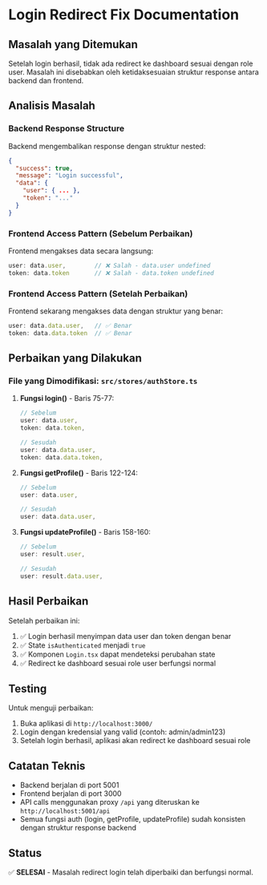 # Login Redirect Fix Documentation

## Masalah yang Ditemukan

Setelah login berhasil, tidak ada redirect ke dashboard sesuai dengan role user. Masalah ini disebabkan oleh ketidaksesuaian struktur response antara backend dan frontend.

## Analisis Masalah

### Backend Response Structure
Backend mengembalikan response dengan struktur nested:
```json
{
  "success": true,
  "message": "Login successful",
  "data": {
    "user": { ... },
    "token": "..."
  }
}
```

### Frontend Access Pattern (Sebelum Perbaikan)
Frontend mengakses data secara langsung:
```javascript
user: data.user,        // ❌ Salah - data.user undefined
token: data.token       // ❌ Salah - data.token undefined
```

### Frontend Access Pattern (Setelah Perbaikan)
Frontend sekarang mengakses data dengan struktur yang benar:
```javascript
user: data.data.user,   // ✅ Benar
token: data.data.token  // ✅ Benar
```

## Perbaikan yang Dilakukan

### File yang Dimodifikasi: `src/stores/authStore.ts`

1. **Fungsi login()** - Baris 75-77:
   ```javascript
   // Sebelum
   user: data.user,
   token: data.token,
   
   // Sesudah
   user: data.data.user,
   token: data.data.token,
   ```

2. **Fungsi getProfile()** - Baris 122-124:
   ```javascript
   // Sebelum
   user: data.user,
   
   // Sesudah
   user: data.data.user,
   ```

3. **Fungsi updateProfile()** - Baris 158-160:
   ```javascript
   // Sebelum
   user: result.user,
   
   // Sesudah
   user: result.data.user,
   ```

## Hasil Perbaikan

Setelah perbaikan ini:
1. ✅ Login berhasil menyimpan data user dan token dengan benar
2. ✅ State `isAuthenticated` menjadi `true`
3. ✅ Komponen `Login.tsx` dapat mendeteksi perubahan state
4. ✅ Redirect ke dashboard sesuai role user berfungsi normal

## Testing

Untuk menguji perbaikan:
1. Buka aplikasi di `http://localhost:3000/`
2. Login dengan kredensial yang valid (contoh: admin/admin123)
3. Setelah login berhasil, aplikasi akan redirect ke dashboard sesuai role

## Catatan Teknis

- Backend berjalan di port 5001
- Frontend berjalan di port 3000
- API calls menggunakan proxy `/api` yang diteruskan ke `http://localhost:5001/api`
- Semua fungsi auth (login, getProfile, updateProfile) sudah konsisten dengan struktur response backend

## Status

✅ **SELESAI** - Masalah redirect login telah diperbaiki dan berfungsi normal.